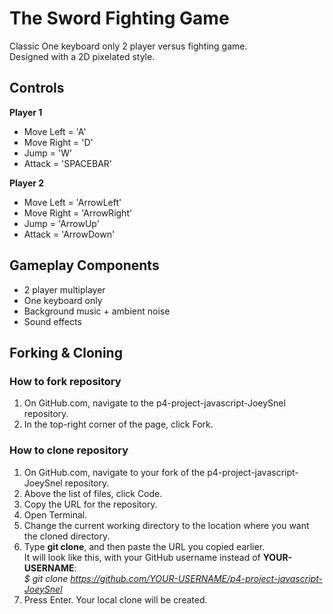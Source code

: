 # The Sword Fighting Game
Classic One keyboard only 2 player versus fighting game.  
Designed with a 2D pixelated style.

## Controls
**Player 1**
- Move Left = 'A'
- Move Right = 'D'
- Jump = 'W'
- Attack = 'SPACEBAR'

**Player 2**
- Move Left = 'ArrowLeft'
- Move Right = 'ArrowRight'
- Jump = 'ArrowUp'
- Attack = 'ArrowDown'

## Gameplay Components
- 2 player multiplayer
- One keyboard only
- Background music + ambient noise
- Sound effects

## Forking & Cloning 
### How to fork repository
1. On GitHub.com, navigate to the p4-project-javascript-JoeySnel repository.
2. In the top-right corner of the page, click Fork.

### How to clone repository
1. On GitHub.com, navigate to your fork of the p4-project-javascript-JoeySnel repository.
2. Above the list of files, click  Code.
3. Copy the URL for the repository.
4. Open Terminal.
5. Change the current working directory to the location where you want the cloned directory.
6. Type **git clone**, and then paste the URL you copied earlier.<br /> It will look like this, with your GitHub username instead of **YOUR-USERNAME**:<br /> 
*$ git clone https://github.com/YOUR-USERNAME/p4-project-javascript-JoeySnel*
7. Press Enter. Your local clone will be created.
 
